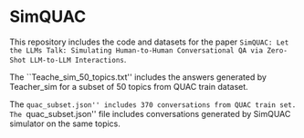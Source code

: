 # SimQUAC

This repository includes the code and datasets for the paper ``SimQUAC: Let the LLMs Talk: Simulating Human-to-Human Conversational QA via Zero-Shot LLM-to-LLM Interactions``. 

The ``Teache_sim_50_topics.txt'' includes the answers generated by Teacher_sim for a subset of 50 topics from QUAC train dataset.

The ``quac_subset.json'' includes 370 conversations from QUAC train set.
The ``quac_subset.json'' file includes conversations generated by SimQUAC simulator on the same topics. 

